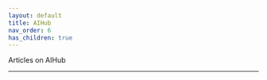 ```yaml
---
layout: default
title: AIHub
nav_order: 6
has_children: true
---
```


Articles on AIHub

---